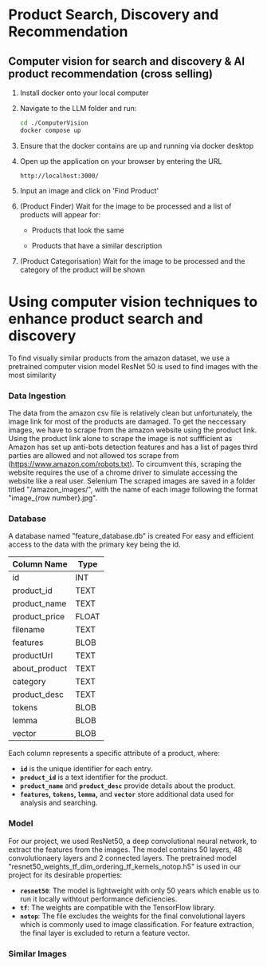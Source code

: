 # Product Search, Discovery and Recommendation

## Computer vision for search and discovery & AI product recommendation (cross selling)

1. Install docker onto your local computer

2. Navigate to the LLM folder and run:

   ```sh
   cd ./ComputerVision
   docker compose up
   ```

3. Ensure that the docker contains are up and running via docker desktop

4. Open up the application on your browser by entering the URL

   `http://localhost:3000/`

5. Input an image and click on 'Find Product'

6. (Product Finder) Wait for the image to be processed and a list of products will appear for:

   - Products that look the same

   - Products that have a similar description

7. (Product Categorisation) Wait for the image to be processed and the category of the product will be shown

# Using computer vision techniques to enhance product search and discovery

To find visually similar products from the amazon dataset, we use a pretrained computer vision model ResNet 50 is used to find images with the most similarity

### Data Ingestion
The data from the amazon csv file is relatively clean but unfortunately, the image link for most of the products are damaged. To get the neccessary images, we have to scrape from the amazon website using the product link. Using the product link alone to scrape the image is not suffficient as Amazon has set up anti-bots detection features and has a list of pages third parties are allowed and not allowed tos scrape from (https://www.amazon.com/robots.txt). To circumvent this, scraping the website requires the use of a chrome driver to simulate accessing the website like a real user. Selenium The scraped images are saved in a folder titled "/amazon_images/", with the name of each image following the format "image_{row number}.jpg".

### Database
A database named "feature_database.db" is created For easy and efficient access to the data with the primary key being the id.

| Column Name   | Type  |
|---------------|-------|
| id            | INT   |
| product_id    | TEXT  |
| product_name  | TEXT  |
| product_price | FLOAT | 
| filename      | TEXT  |
| features      | BLOB  |
| productUrl    | TEXT  |
| about_product | TEXT  |
| category      | TEXT  |
| product_desc  | TEXT  |
| tokens        | BLOB  |
| lemma         | BLOB  |
| vector        | BLOB  |

Each column represents a specific attribute of a product, where:
- **`id`** is the unique identifier for each entry.
- **`product_id`** is a text identifier for the product.
- **`product_name`** and **`product_desc`** provide details about the product.
- **`features`, `tokens`, `lemma`,** and **`vector`** store additional data used for analysis and searching.

### Model
For our project, we used ResNet50, a deep convolutional neural network, to extract the features from the images. The model contains 50 layers, 48 convolutionaery layers and 2 connected layers. The pretrained model "resnet50_weights_tf_dim_ordering_tf_kernels_notop.h5" is used in our project for its desirable properties:
- **`resnet50`**: The model is lightweight with only 50 years which enable us to run it locally withtout performance deficiencies.
- **`tf`**: The weights are compatible with the TensorFlow library.
- **`notop`**: The file excludes the weights for the final convolutional layers which is commonly used to image classification. For feature extraction, the final layer is excluded to return a feature vector.

### Similar Images
